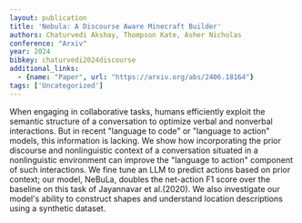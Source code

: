 ```yaml
---
layout: publication
title: 'Nebula: A Discourse Aware Minecraft Builder'
authors: Chaturvedi Akshay, Thompson Kate, Asher Nicholas
conference: "Arxiv"
year: 2024
bibkey: chaturvedi2024discourse
additional_links:
  - {name: "Paper", url: "https://arxiv.org/abs/2406.18164"}
tags: ['Uncategorized']
---
```

When engaging in collaborative tasks, humans efficiently exploit the semantic
structure of a conversation to optimize verbal and nonverbal interactions. But
in recent "language to code" or "language to action" models, this information
is lacking. We show how incorporating the prior discourse and nonlinguistic
context of a conversation situated in a nonlinguistic environment can improve
the "language to action" component of such interactions. We fine tune an LLM to
predict actions based on prior context; our model, NeBuLa, doubles the
net-action F1 score over the baseline on this task of Jayannavar et al.(2020).
We also investigate our model's ability to construct shapes and understand
location descriptions using a synthetic dataset.
